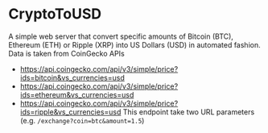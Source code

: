 # CryptoToUSD
A simple web server that convert specific amounts of Bitcoin (BTC), Ethereum (ETH) or Ripple (XRP) into US Dollars (USD) in automated fashion.
Data is taken from CoinGecko APIs
  - https://api.coingecko.com/api/v3/simple/price?ids=bitcoin&vs_currencies=usd  
  - https://api.coingecko.com/api/v3/simple/price?ids=ethereum&vs_currencies=usd 
  - https://api.coingecko.com/api/v3/simple/price?ids=ripple&vs_currencies=usd
This endpoint take two URL parameters (e.g. `/exchange?coin=btc&amount=1.5`)
